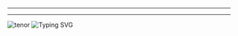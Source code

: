 _________________________________________________________________________________________________
_________________________________________________________________________________________________
![tenor](https://github.com/user-attachments/assets/f6d3e3f7-7dfe-42a5-81cf-4e9a282b1585)
<img src="https://readme-typing-svg.herokuapp.com?font=VT323&size=45&pause=1500&color=7D3BC3&center=true&vCenter=true&width=450&lines=>.......;{E14A🕵️89-A21E-4E17-A55C-3B4F61D}" alt="Typing SVG" />
